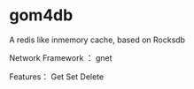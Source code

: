 # gom4db
A redis like inmemory cache, based on Rocksdb

Network Framework ： gnet

Features： Get Set Delete
